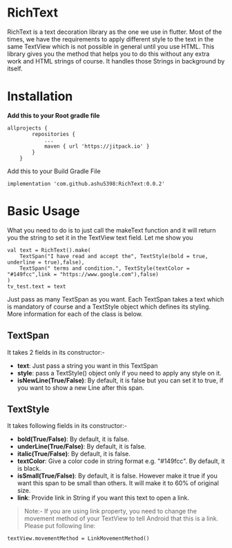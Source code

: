 # RichText

RichText is a text decoration library as the one we use in flutter. Most of the times, we have the requirements to apply different style to the text in the same TextView which is not possible in general until you use HTML. This library gives you the method that helps you to do this without any extra work and HTML strings of course. It handles those Strings in background by itself.

# Installation
**Add this to your Root gradle file**

	allprojects {
			repositories {
				...
				maven { url 'https://jitpack.io' }
			}
		}
Add this to your Build Gradle File

    implementation 'com.github.ashu5398:RichText:0.0.2'


# Basic Usage

What you need to do is to just call the makeText function and it will return you the string to set it in the TextView text field. Let me show you

    val text = RichText().make(
	    TextSpan("I have read and accept the", TextStyle(bold = true, underline = true),false),
	    TextSpan(" terms and condition.", TextStyle(textColor = "#149fcc",link = "https://www.google.com"),false)
    )
    tv_test.text = text
Just pass as many TextSpan as you want. Each TextSpan takes a text which is mandatory of course and a TextStyle object which defines its styling. More information for each of the class is below.

## TextSpan

It takes 2 fields in its constructor:-

 - **text**: Just pass a string you want in this TextSpan
 - **style**: pass a TextStyle() object only if you need to apply any style on it.
 - **isNewLine(True/False)**: By default, it is false but you can set it to true, if you want to show a new Line after this span.

## TextStyle

It takes following fields in its constructor:-

 - **bold(True/False)**: By default, it is false.
 - **underLine(True/False)**: By default, it is false.
 - **italic(True/False)**: By default, it is false.
 - **textColor**: Give a color code in string format e.g. "#149fcc". By default, it is black.
 - **isSmall(True/False)**: By default, it is false. However make it true if you want this span to be small than others. It will make it to 60% of original size.
 - **link**: Provide link in String if you want this text to open a link.

> Note:- If you are using link property, you need to change the movement
> method of your TextView to tell Android that this is a link. Please
> put following line:

    textView.movementMethod = LinkMovementMethod()
